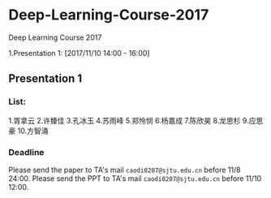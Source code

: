 # Deep-Learning-Course-2017
Deep Learning Course 2017

1.Presentation 1: [2017/11/10 14:00 - 16:00]

## Presentation 1
### List:
1.胥拿云
2.许臻佳
3.孔冰玉
4.苏雨峰
5.郑怜悯
6.杨嘉成
7.陈欣昊
8.龙思杉
9.应思豪
10.方智涌

### Deadline
Please send the paper to TA's mail `caodi0207@sjtu.edu.cn` before 11/8 24:00.
Please send the PPT to TA's mail `caodi0207@sjtu.edu.cn` before 11/10 12:00.
